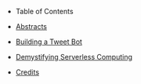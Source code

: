 * Table of Contents

* [Abstracts](abstracts.md)
* [Building a Tweet Bot](build-a-tweet-bot.md)  
* [Demystifying Serverless Computing](demystify-serverless-computing.md) 
* [Credits](credits.md)
